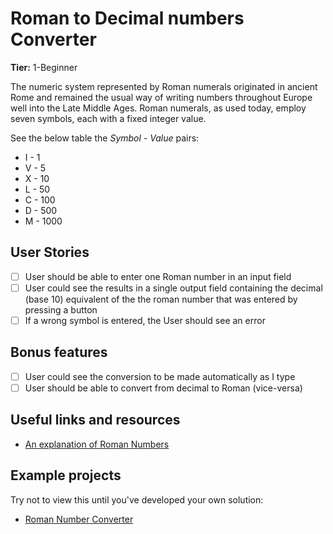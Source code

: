 # Roman to Decimal numbers Converter

**Tier:** 1-Beginner

The numeric system represented by Roman numerals originated in ancient Rome and remained the
usual way of writing numbers throughout Europe well into the Late Middle Ages.
Roman numerals, as used today, employ seven symbols, each with a fixed integer value.

See the below table the _Symbol - Value_ pairs:

-   I - 1
-   V - 5
-   X - 10
-   L - 50
-   C - 100
-   D - 500
-   M - 1000

## User Stories

-   [ ] User should be able to enter one Roman number in an input field
-   [ ] User could see the results in a single output field containing the decimal (base 10) equivalent of the the roman number that was entered by pressing a button
-   [ ] If a wrong symbol is entered, the User should see an error

## Bonus features

-   [ ] User could see the conversion to be made automatically as I type
-   [ ] User should be able to convert from decimal to Roman (vice-versa)

## Useful links and resources

-   [An explanation of Roman Numbers](https://en.wikipedia.org/wiki/Roman_numerals)

## Example projects

Try not to view this until you've developed your own solution:

-   [Roman Number Converter](https://www.calculatorsoup.com/calculators/conversions/roman-numeral-converter.php)
